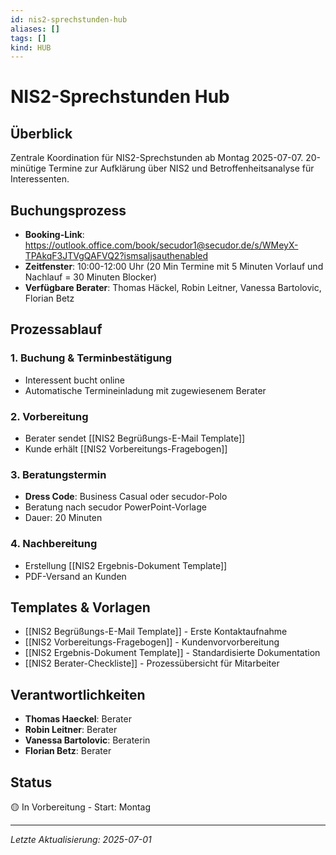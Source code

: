 ```yaml
---
id: nis2-sprechstunden-hub
aliases: []
tags: []
kind: HUB
---
```


# NIS2-Sprechstunden Hub

## Überblick

Zentrale Koordination für NIS2-Sprechstunden ab Montag 2025-07-07. 20-minütige Termine zur Aufklärung über NIS2 und Betroffenheitsanalyse für Interessenten.

## Buchungsprozess

- **Booking-Link**: https://outlook.office.com/book/secudor1@secudor.de/s/WMeyX-TPAkqF3JTVgQAFVQ2?ismsaljsauthenabled
- **Zeitfenster**: 10:00-12:00 Uhr (20 Min Termine mit 5 Minuten Vorlauf und Nachlauf = 30 Minuten Blocker)
- **Verfügbare Berater**: Thomas Häckel, Robin Leitner, Vanessa Bartolovic, Florian Betz

## Prozessablauf

### 1. Buchung & Terminbestätigung

- Interessent bucht online
- Automatische Termineinladung mit zugewiesenem Berater

### 2. Vorbereitung

- Berater sendet [[NIS2 Begrüßungs-E-Mail Template]]
- Kunde erhält [[NIS2 Vorbereitungs-Fragebogen]]

### 3. Beratungstermin

- **Dress Code**: Business Casual oder secudor-Polo
- Beratung nach secudor PowerPoint-Vorlage
- Dauer: 20 Minuten

### 4. Nachbereitung

- Erstellung [[NIS2 Ergebnis-Dokument Template]]
- PDF-Versand an Kunden

## Templates & Vorlagen

- [[NIS2 Begrüßungs-E-Mail Template]] - Erste Kontaktaufnahme
- [[NIS2 Vorbereitungs-Fragebogen]] - Kundenvorvorbereitung
- [[NIS2 Ergebnis-Dokument Template]] - Standardisierte Dokumentation
- [[NIS2 Berater-Checkliste]] - Prozessübersicht für Mitarbeiter

## Verantwortlichkeiten

- **Thomas Haeckel**: Berater
- **Robin Leitner**: Berater
- **Vanessa Bartolovic**: Beraterin
- **Florian Betz**: Berater

## Status

🟡 In Vorbereitung - Start: Montag

---

_Letzte Aktualisierung: 2025-07-01_
